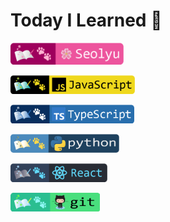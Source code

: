 # Today I Learned :memo:

<a href="https://github.com/seol-yu" target="_blank">
    <p align="left">
        <img src="https://github.com/seol-yu/TIL/blob/master/images/author-badge-light.png?raw=true" height=35 />
    </p>
</a>
<a href="https://github.com/seol-yu/TIL/tree/master/JavaScript" target="_blank">
    <p align="left">
        <img src="https://github.com/seol-yu/TIL/blob/master/images/javascript-badge-logo.png?raw=true" height=30 />
    </p>
</a>
<a href="https://github.com/seol-yu/TIL/tree/master/TypeScript" target="_blank">
    <p align="left">
        <img src="https://github.com/seol-yu/TIL/blob/master/images/typescript-badge-logo.png?raw=true" height=30 />
    </p>
</a>
<a href="https://github.com/seol-yu/TIL/tree/master/Python" target="_blank">
    <p align="left">
        <img src="https://github.com/seol-yu/TIL/blob/master/images/python-badge-logo.png?raw=true" height=30 />
    </p>
</a>
<a href="https://github.com/seol-yu/TIL/tree/master/React" target="_blank">
    <p align="left">
        <img src="https://github.com/seol-yu/TIL/blob/master/images/react-badge-logo.png?raw=true" height=30 />
    </p>
</a>
<a href="https://github.com/seol-yu/TIL/tree/master/Git" target="_blank">
    <p align="left">
        <img src="https://github.com/seol-yu/TIL/blob/master/images/git-badge-logo.png?raw=true" height=30 />
    </p>
</a>